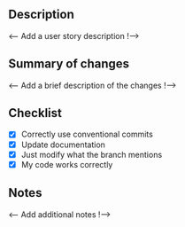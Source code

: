 ## Description

<-- Add a user story description !-->

## Summary of changes

<-- Add a brief description of the changes !-->

## Checklist

- [x] Correctly use conventional commits
- [x] Update documentation
- [x] Just modify what the branch mentions
- [x] My code works correctly

## Notes

<-- Add additional notes !-->